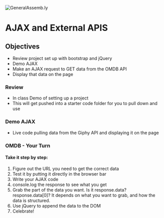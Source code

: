 ![GeneralAssemb.ly](https://github.com/generalassembly/ga-ruby-on-rails-for-devs/raw/master/images/ga.png "GeneralAssemb.ly")

# AJAX and External APIS

## Objectives
- Review project set up with bootstrap and jQuery
- Demo AJAX
- Make an AJAX request to GET data from the OMDB API
- Display that data on the page

### Review

- In class Demo of setting up a project
- This will get pushed into a starter code folder for you to pull down and use

### Demo AJAX
- Live code pulling data from the Giphy API and displaying it on the page

### OMDB - Your Turn
#### Take it step by step:
1. Figure out the URL you need to get the correct data
2. Test it by putting it directly in the browser bar
3. Write your AJAX code
4. console.log the response to see what you get
5. Grab the part of the data you want. Is it response.data? response.data[0]? It depends on what you want to grab, and how the data is structured.
6. Use jQuery to append the data to the DOM
7. Celebrate! 
